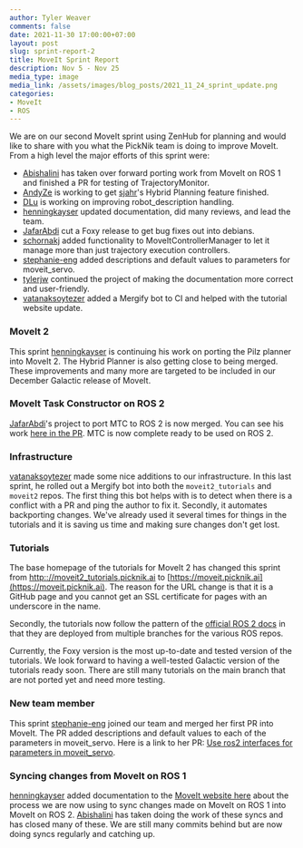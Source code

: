 ```yaml
---
author: Tyler Weaver
comments: false
date: 2021-11-30 17:00:00+07:00
layout: post
slug: sprint-report-2
title: MoveIt Sprint Report
description: Nov 5 - Nov 25
media_type: image
media_link: /assets/images/blog_posts/2021_11_24_sprint_update.png
categories:
- MoveIt
- ROS
---
```


We are on our second MoveIt sprint using ZenHub for planning and would like to share with you what the PickNik team is doing to improve MoveIt.  From a high level the major efforts of this sprint were:

- [Abishalini](https://github.com/Abishalini) has taken over forward porting work from MoveIt on ROS 1 and finished a PR for testing of TrajectoryMonitor.
- [AndyZe](https://github.com/AndyZe) is working to get [sjahr](https://github.com/sjahr)'s Hybrid Planning feature finished.
- [DLu](https://github.com/DLu) is working on improving robot_description handling.
- [henningkayser](https://github.com/henningkayser) updated documentation, did many reviews, and lead the team.
- [JafarAbdi](https://github.com/JafarAbdi) cut a Foxy release to get bug fixes out into debians.
- [schornakj](https://github.com/schornakj) added functionality to MoveItControllerManager to let it manage more than just trajectory execution controllers.
- [stephanie-eng](https://github.com/stephanie-eng) added descriptions and default values to parameters for moveit_servo.
- [tylerjw](https://github.com/tylerjw) continued the project of making the documentation more correct and user-friendly.
- [vatanaksoytezer](https://github.com/vatanaksoytezer) added a Mergify bot to CI and helped with the tutorial website update.

### MoveIt 2

This sprint [henningkayser](https://github.com/henningkayser) is continuing his work on porting the Pilz planner into MoveIt 2.
The Hybrid Planner is also getting close to being merged.
These improvements and many more are targeted to be included in our December Galactic release of MoveIt.

### MoveIt Task Constructor on ROS 2

[JafarAbdi](https://github.com/JafarAbdi)'s project to port MTC to ROS 2 is now merged.
You can see his work [here in the PR](https://github.com/ros-planning/moveit_task_constructor/pull/170).
MTC is now complete ready to be used on ROS 2.

### Infrastructure

[vatanaksoytezer](https://github.com/vatanaksoytezer) made some nice additions to our infrastructure.
In this last sprint, he rolled out a Mergify bot into both the `moveit2_tutorials` and `moveit2` repos.
The first thing this bot helps with is to detect when there is a conflict with a PR and ping the author to fix it.
Secondly, it automates backporting changes.
We've already used it several times for things in the tutorials and it is saving us time and making sure changes don't get lost.

### Tutorials

The base homepage of the tutorials for MoveIt 2 has changed this sprint from [http:://moveit2_tutorials.picknik.ai](https://moveit.picknik.ai) to [https://moveit.picknik.ai](https://moveit.picknik.ai).
The reason for the URL change is that it is a GitHub page and you cannot get an SSL certificate for pages with an underscore in the name.

Secondly, the tutorials now follow the pattern of the [official ROS 2 docs](https://docs.ros.org/en/foxy/index.html) in that they are deployed from multiple branches for the various ROS repos.

Currently, the Foxy version is the most up-to-date and tested version of the tutorials.
We look forward to having a well-tested Galactic version of the tutorials ready soon.
There are still many tutorials on the main branch that are not ported yet and need more testing.

### New team member

This sprint [stephanie-eng](https://github.com/stephanie-eng) joined our team and merged her first PR into MoveIt.
The PR added descriptions and default values to each of the parameters in moveit_servo.
Here is a link to her PR: [Use ros2 interfaces for parameters in moveit_servo](https://github.com/ros-planning/moveit2/issues/790).

### Syncing changes from MoveIt on ROS 1

[henningkayser](https://github.com/henningkayser) added documentation to the [MoveIt website here](https://moveit.ros.org/documentation/contributing/syncing_backporting/) about the process we are now using to sync changes made on MoveIt on ROS 1 into MoveIt on ROS 2.
[Abishalini](https://github.com/Abishalini) has taken doing the work of these syncs and has closed many of these.  We are still many commits behind but are now doing syncs regularly and catching up.
